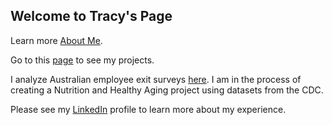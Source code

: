 ## Welcome to Tracy's Page

Learn more [About Me](https://tnetemeyer.github.io/about).

Go to this [page](https://github.com/tnetemeyer) to see my projects. 

   I analyze Australian employee exit surveys [here](https://github.com/tnetemeyer/Analysis-of-Employee-Exit-Surveys).
   I am in the process of creating a Nutrition and Healthy Aging project using datasets from the CDC. 

Please see my [LinkedIn](https://www.linkedin.com/in/tnetemeyer/) profile to learn more about my experience. 
